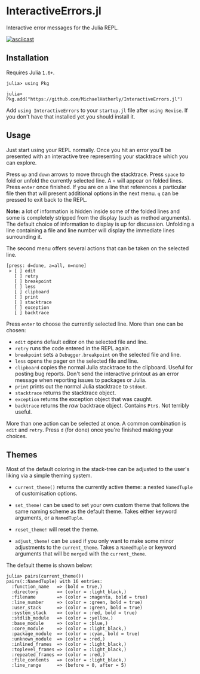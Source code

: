 # InteractiveErrors.jl

Interactive error messages for the Julia REPL.

[![asciicast](https://asciinema.org/a/404700.svg)](https://asciinema.org/a/404700)

## Installation

Requires Julia `1.6+`.

```
julia> using Pkg

julia> Pkg.add("https://github.com/MichaelHatherly/InteractiveErrors.jl")

```

Add `using InteractiveErrors` to your `startup.jl` file after `using Revise`.
If you don't have that installed yet you should install it.

## Usage

Just start using your REPL normally. Once you hit an error you'll be presented
with an interactive tree representing your stacktrace which you can explore.

Press `up` and `down` arrows to move through the stacktrace. Press `space` to
fold or unfold the currently selected line. A `+` will appear on folded lines.
Press `enter` once finished. If you are on a line that references a particular
file then that will present additional options in the next menu. `q` can be
pressed to exit back to the REPL.

**Note:** a lot of information is hidden inside some of the folded lines and
some is completely stripped from the display (such as method arguments). The
default choice of information to display is up for discussion. Unfolding a
line containing a file and line number will display the immediate lines
surrounding it.

The second menu offers several actions that can be taken on the selected line.

```
[press: d=done, a=all, n=none]
 > [ ] edit
   [ ] retry
   [ ] breakpoint
   [ ] less
   [ ] clipboard
   [ ] print
   [ ] stacktrace
   [ ] exception
   [ ] backtrace
```

Press `enter` to choose the currently selected line. More than one can be chosen:

  - `edit` opens default editor on the selected file and line.
  - `retry` runs the code entered in the REPL again.
  - `breakpoint` sets a `Debugger.breakpoint` on the selected file and line.
  - `less` opens the pager on the selected file and line.
  - `clipboard` copies the normal Julia stacktrace to the clipboard. Useful for
    posting bug reports. Don't send the interactive printout as an error
    message when reporting issues to packages or Julia.
  - `print` prints out the normal Julia stacktrace to `stdout`.
  - `stacktrace` returns the stacktrace object.
  - `exception` returns the exception object that was caught.
  - `backtrace` returns the *raw* backtrace object. Contains `Ptr`s. Not
    terribly useful.

More than one action can be selected at once. A common combination is `edit`
and `retry`. Press `d` (for done) once you're finished making your choices.

## Themes

Most of the default coloring in the stack-tree can be adjusted to the user's
liking via a simple theming system.

  - `current_theme()` returns the currently active theme: a nested `NamedTuple`
    of customisation options.

  - `set_theme!` can be used to set your own custom theme that follows the same
    naming scheme as the default theme. Takes either keyword arguments, or a
    `NamedTuple`.

  - `reset_theme!` will reset the theme.

  - `adjust_theme!` can be used if you only want to make some minor adjustments
    to the `current_theme`. Takes a `NamedTuple` or keyword arguments that will
    be `merge`d with the `current_theme`.

The default theme is shown below:

```
julia> pairs(current_theme())
pairs(::NamedTuple) with 16 entries:
  :function_name   => (bold = true,)
  :directory       => (color = :light_black,)
  :filename        => (color = :magenta, bold = true)
  :line_number     => (color = :green, bold = true)
  :user_stack      => (color = :green, bold = true)
  :system_stack    => (color = :red, bold = true)
  :stdlib_module   => (color = :yellow,)
  :base_module     => (color = :blue,)
  :core_module     => (color = :light_black,)
  :package_module  => (color = :cyan, bold = true)
  :unknown_module  => (color = :red,)
  :inlined_frames  => (color = :light_black,)
  :toplevel_frames => (color = :light_black,)
  :repeated_frames => (color = :red,)
  :file_contents   => (color = :light_black,)
  :line_range      => (before = 0, after = 5)
```
